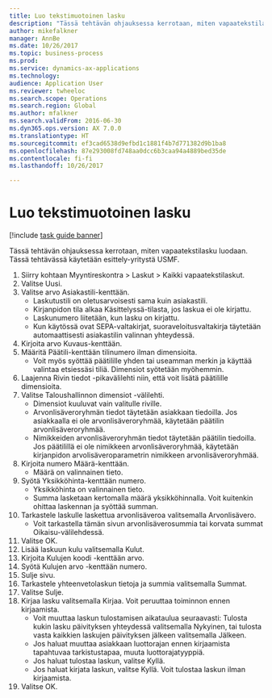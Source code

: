 ```yaml
--- 
title: Luo tekstimuotoinen lasku
description: "Tässä tehtävän ohjauksessa kerrotaan, miten vapaatekstilasku luodaan."
author: mikefalkner
manager: AnnBe
ms.date: 10/26/2017
ms.topic: business-process
ms.prod: 
ms.service: dynamics-ax-applications
ms.technology: 
audience: Application User
ms.reviewer: twheeloc
ms.search.scope: Operations
ms.search.region: Global
ms.author: mfalkner
ms.search.validFrom: 2016-06-30
ms.dyn365.ops.version: AX 7.0.0
ms.translationtype: HT
ms.sourcegitcommit: ef3cad6538d9efbd1c1881f4b7d771382d9b1ba8
ms.openlocfilehash: 87e293008fd748aa0dcc6b3caa94a4889bed35de
ms.contentlocale: fi-fi
ms.lasthandoff: 10/26/2017

---
```

# <a name="create-a-free-text-invoice"></a>Luo tekstimuotoinen lasku

[!include [task guide banner](../../includes/task-guide-banner.md)]

Tässä tehtävän ohjauksessa kerrotaan, miten vapaatekstilasku luodaan. Tässä tehtävässä käytetään esittely-yritystä USMF.

1. Siirry kohtaan Myyntireskontra > Laskut > Kaikki vapaatekstilaskut.
2. Valitse Uusi.
3. Valitse arvo Asiakastili-kenttään.
    * Laskutustili on oletusarvoisesti sama kuin asiakastili.   
    * Kirjanpidon tila alkaa Käsittelyssä-tilasta, jos laskua ei ole kirjattu.   
    * Laskunumero liitetään, kun lasku on kirjattu.  
    * Kun käytössä ovat SEPA-valtakirjat, suoraveloitusvaltakirja täytetään automaattisesti asiakastilin valinnan yhteydessä.  
4. Kirjoita arvo Kuvaus-kenttään.
5. Määritä Päätili-kenttään tilinumero ilman dimensioita.
    * Voit myös syöttää päätilille yhden tai useamman merkin ja käyttää valintaa etsiessäsi tiliä. Dimensiot syötetään myöhemmin.  
6. Laajenna Rivin tiedot -pikavälilehti niin, että voit lisätä päätilille dimensioita.
7. Valitse Taloushallinnon dimensiot -välilehti.
    * Dimensiot kuuluvat vain valitulle riville.    
    * Arvonlisäveroryhmän tiedot täytetään asiakkaan tiedoilla. Jos asiakkaalla ei ole arvonlisäveroryhmää, käytetään päätilin arvonlisäveroryhmää.  
    * Nimikkeiden arvonlisäveroryhmän tiedot täytetään päätilin tiedoilla. Jos päätilillä ei ole nimikkeen arvonlisäveroryhmää, käytetään kirjanpidon arvolisäveroparametrin nimikkeen arvonlisäveroryhmää.    
8. Kirjoita numero Määrä-kenttään.
    * Määrä on valinnainen tieto.  
9. Syötä Yksikköhinta-kenttään numero.
    * Yksikköhinta on valinnainen tieto.  
    * Summa lasketaan kertomalla määrä yksikköhinnalla. Voit kuitenkin ohittaa laskennan ja syöttää summan.  
10. Tarkastele laskulle laskettua arvonlisäveroa valitsemalla Arvonlisävero.
    * Voit tarkastella tämän sivun arvonlisäverosummia tai korvata summat Oikaisu-välilehdessä.  
11. Valitse OK.
12. Lisää laskuun kulu valitsemalla Kulut. 
13. Kirjoita Kulujen koodi -kenttään arvo.
14. Syötä Kulujen arvo -kenttään numero.
15. Sulje sivu.
16. Tarkastele yhteenvetolaskun tietoja ja summia valitsemalla Summat.
17. Valitse Sulje.
18. Kirjaa lasku valitsemalla Kirjaa. Voit peruuttaa toiminnon ennen kirjaamista.
    * Voit muuttaa laskun tulostamisen aikataulua seuraavasti: Tulosta kukin lasku päivityksen yhteydessä valitsemalla Nykyinen, tai tulosta vasta kaikkien laskujen päivityksen jälkeen valitsemalla Jälkeen.  
    * Jos haluat muuttaa asiakkaan luottorajan ennen kirjaamista tapahtuvaa tarkistustapaa, muuta luottorajatyyppiä.  
    * Jos haluat tulostaa laskun, valitse Kyllä.  
    * Jos haluat kirjata laskun, valitse Kyllä. Voit tulostaa laskun ilman kirjaamista.  
19. Valitse OK.


